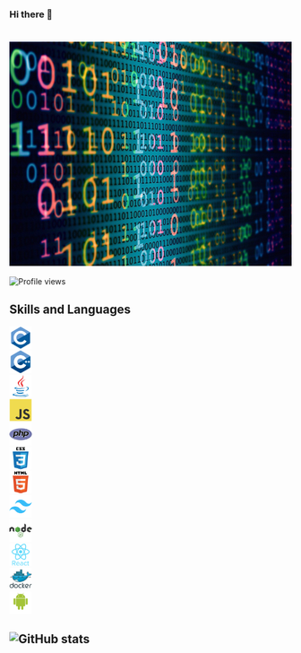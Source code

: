 ### Hi there 👋




<h1 align= "center">
   <img src="https://github.com/hasitha1998/hasitha1998/blob/main/code.jpg" width = "750px" height = "400px" align = "center"/>
</h1>


![Profile views](https://gpvc.arturio.dev/hasitha1998) 

## <h2>Skills and Languages</h2>

<div class="skills">
  <div class="skill">
    <img src="https://raw.githubusercontent.com/devicons/devicon/master/icons/c/c-original.svg" alt="c" width="40" height="40"/>
    <div class="skill-bar c"></div>
  </div>
  <div class="skill">
    <img src="https://raw.githubusercontent.com/devicons/devicon/master/icons/cplusplus/cplusplus-original.svg" alt="cplusplus" width="40" height="40"/>
    <div class="skill-bar cpp"></div>
  </div>
  <div class="skill">
    <img src="https://raw.githubusercontent.com/devicons/devicon/master/icons/java/java-original.svg" alt="java" width="40" height="40"/>
    <div class="skill-bar java"></div>
  </div>
  <div class="skill">
    <img src="https://raw.githubusercontent.com/devicons/devicon/master/icons/javascript/javascript-original.svg" alt="javascript" width="40" height="40"/>
    <div class="skill-bar javascript"></div>
  </div>
  <div class="skill">
    <img src="https://raw.githubusercontent.com/devicons/devicon/master/icons/php/php-original.svg" alt="php" width="40" height="40"/>
    <div class="skill-bar php"></div>
  </div>
  <div class="skill">
    <img src="https://raw.githubusercontent.com/devicons/devicon/master/icons/css3/css3-original-wordmark.svg" alt="css3" width="40" height="40"/>
    <div class="skill-bar css"></div>
  </div>
  <div class="skill">
    <img src="https://raw.githubusercontent.com/devicons/devicon/master/icons/html5/html5-original-wordmark.svg" alt="html5" width="40" height="40"/>
    <div class="skill-bar html"></div>
  </div>
  <div class="skill">
    <img src="https://raw.githubusercontent.com/devicons/devicon/master/icons/tailwindcss/tailwindcss-plain.svg" alt="tailwindcss" width="40" height="40"/>
    <div class="skill-bar tailwindcss"></div>
  </div>
  <div class="skill">
    <img src="https://raw.githubusercontent.com/devicons/devicon/master/icons/nodejs/nodejs-original-wordmark.svg" alt="nodejs" width="40" height="40"/>
    <div class="skill-bar nodejs"></div>
  </div>
  <div class="skill">
    <img src="https://raw.githubusercontent.com/devicons/devicon/master/icons/react/react-original-wordmark.svg" alt="react" width="40" height="40"/>
    <div class="skill-bar react"></div>
  </div>
  <div class="skill">
    <img src="https://raw.githubusercontent.com/devicons/devicon/master/icons/docker/docker-original-wordmark.svg" alt="docker" width="40" height="40"/>
    <div class="skill-bar docker"></div>
  </div>
  <div class="skill">
    <img src="https://raw.githubusercontent.com/devicons/devicon/master/icons/android/android-original-wordmark.svg" alt="android" width="40" height="40"/>
    <div class="skill-bar android"></div>
  </div>
</div>


## ![GitHub stats](https://github-readme-stats.vercel.app/api?username=hasitha1998&show_icons=true)  
